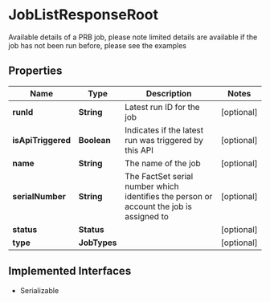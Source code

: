 

# JobListResponseRoot

Available details of a PRB job, please note limited details are available if the job has not been run before, please see the examples

## Properties

Name | Type | Description | Notes
------------ | ------------- | ------------- | -------------
**runId** | **String** | Latest run ID for the job |  [optional]
**isApiTriggered** | **Boolean** | Indicates if the latest run was triggered by this API |  [optional]
**name** | **String** | The name of the job |  [optional]
**serialNumber** | **String** | The FactSet serial number which identifies the person or account the job is assigned to |  [optional]
**status** | **Status** |  |  [optional]
**type** | **JobTypes** |  |  [optional]


## Implemented Interfaces

* Serializable


